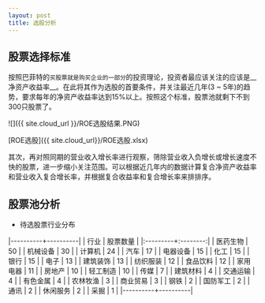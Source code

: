 ```yaml
---
layout: post
title: 选股分析
---
```


## 股票选择标准

按照巴菲特的`买股票就是购买企业的一部分`的投资理论，投资者最应该关注的应该是__净资产收益率__。在此将其作为选股的首要条件，并关注最近几年(3 ~ 5年)的趋势，要求每年的净资产收益率达到15%以上。按照这个标准，股票池就剩下不到300只股票了。

![]({{ site.cloud_url }}/ROE选股结果.PNG)

[ROE选股]({{ site.cloud_url}}/ROE选股.xlsx)

其次，再对照同期的营业收入增长率进行观察，筛除营业收入负增长或增长速度不快的股票，进一步缩小关注范围。可以根据近几年内的数据计算复合净资产收益率和营业收入复合增长率，并根据复合收益率和复合增长率来排排序。

## 股票池分析

* 待选股票行业分布

|----------+----------|
| 行业     | 股票数量 |
|:---------+:--------:|
| 医药生物 |    50    |
| 机械设备 |    30    |
| 计算机   |    24    |
| 汽车     |    17    |
| 电器设备 |    15    |
| 化工     |    15    |
| 银行     |    15    |
| 电子     |    13    |
| 建筑装饰 |    13    |
| 纺织服装 |    12    |
| 食品饮料 |    12    |
| 家用电器 |    11    |
| 房地产   |    10    |
| 轻工制造 |    10    |
| 传媒     |     7    |
| 建筑材料 |     4    |
| 交通运输 |     4    |
| 有色金属 |     4    |
| 农林牧渔 |     3    |
| 商业贸易 |     3    |
| 钢铁     |     2    |
| 国防军工 |     2    |
| 通讯     |     2    |
| 休闲服务 |     2    |
| 采掘     |     1    |
|----------+----------|



